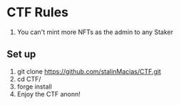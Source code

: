 # CTF Rules
1. You can't mint more NFTs as the admin to any Staker

## Set up
1. git clone https://github.com/stalinMacias/CTF.git
2. cd CTF/
3. forge install
4. Enjoy the CTF anonn!
